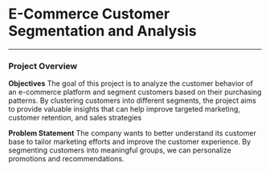 # E-Commerce Customer Segmentation and Analysis
---
### Project Overview
**Objectives**
The goal of this project is to analyze the customer behavior of an e-commerce platform and segment customers based on their purchasing patterns. By clustering customers into different segments, the project aims to provide valuable insights that can help improve targeted marketing, customer retention, and sales strategies

**Problem Statement**
The company wants to better understand its customer base to tailor marketing efforts and improve the customer experience. By segmenting customers into meaningful groups, we can personalize promotions and recommendations.
